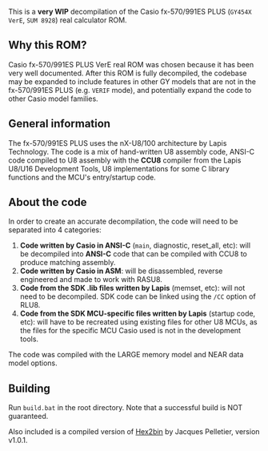 This is a **very WIP** decompilation of the Casio fx-570/991ES PLUS (`GY454X VerE`, `SUM 8928`) real calculator ROM.

## Why this ROM?
Casio fx-570/991ES PLUS VerE real ROM was chosen because it has been very well documented.
After this ROM is fully decompiled, the codebase may be expanded to include features in other GY models that are not in the fx-570/991ES PLUS (e.g. `VERIF` mode), and potentially expand the code to other Casio model families.

## General information
The fx-570/991ES PLUS uses the nX-U8/100 architecture by Lapis Technology.
The code is a mix of hand-written U8 assembly code, ANSI-C code compiled to U8 assembly with the **CCU8** compiler from the Lapis U8/U16 Development Tools, U8 implementations for some C library functions and the MCU's entry/startup code.

## About the code
In order to create an accurate decompilation, the code will need to be separated into 4 categories:
1. **Code written by Casio in ANSI-C** (`main`, diagnostic, reset_all, etc): will be decompiled into **ANSI-C** code that can be compiled with CCU8 to produce matching assembly.
2. **Code written by Casio in ASM**: will be disassembled, reverse engineered and made to work with RASU8.
3. **Code from the SDK .lib files written by Lapis** (memset, etc): will not need to be decompiled. SDK code can be linked using the `/CC` option of RLU8.
4. **Code from the SDK MCU-specific files written by Lapis** (startup code, etc): will have to be recreated using existing files for other U8 MCUs, as the files for the specific MCU Casio used is not in the development tools.

The code was compiled with the LARGE memory model and NEAR data model options.

## Building
Run `build.bat` in the root directory. Note that a successful build is NOT guaranteed.

Also included is a compiled version of [Hex2bin](https://sourceforge.net/projects/hex2bin/) by Jacques Pelletier, version v1.0.1.
